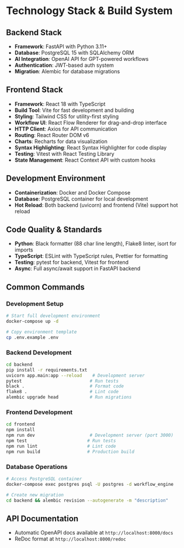 # Technology Stack & Build System

## Backend Stack
- **Framework**: FastAPI with Python 3.11+
- **Database**: PostgreSQL 15 with SQLAlchemy ORM
- **AI Integration**: OpenAI API for GPT-powered workflows
- **Authentication**: JWT-based auth system
- **Migration**: Alembic for database migrations

## Frontend Stack
- **Framework**: React 18 with TypeScript
- **Build Tool**: Vite for fast development and building
- **Styling**: Tailwind CSS for utility-first styling
- **Workflow UI**: React Flow Renderer for drag-and-drop interface
- **HTTP Client**: Axios for API communication
- **Routing**: React Router DOM v6
- **Charts**: Recharts for data visualization
- **Syntax Highlighting**: React Syntax Highlighter for code display
- **Testing**: Vitest with React Testing Library
- **State Management**: React Context API with custom hooks

## Development Environment
- **Containerization**: Docker and Docker Compose
- **Database**: PostgreSQL container for local development
- **Hot Reload**: Both backend (uvicorn) and frontend (Vite) support hot reload

## Code Quality & Standards
- **Python**: Black formatter (88 char line length), Flake8 linter, isort for imports
- **TypeScript**: ESLint with TypeScript rules, Prettier for formatting
- **Testing**: pytest for backend, Vitest for frontend
- **Async**: Full async/await support in FastAPI backend

## Common Commands

### Development Setup
```bash
# Start full development environment
docker-compose up -d

# Copy environment template
cp .env.example .env
```

### Backend Development
```bash
cd backend
pip install -r requirements.txt
uvicorn app.main:app --reload    # Development server
pytest                          # Run tests
black .                         # Format code
flake8 .                        # Lint code
alembic upgrade head            # Run migrations
```

### Frontend Development
```bash
cd frontend
npm install
npm run dev                     # Development server (port 3000)
npm test                       # Run tests
npm run lint                   # Lint code
npm run build                  # Production build
```

### Database Operations
```bash
# Access PostgreSQL container
docker-compose exec postgres psql -U postgres -d workflow_engine

# Create new migration
cd backend && alembic revision --autogenerate -m "description"
```

## API Documentation
- Automatic OpenAPI docs available at `http://localhost:8000/docs`
- ReDoc format at `http://localhost:8000/redoc`